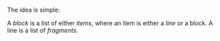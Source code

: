 The idea is simple:

A *block* is a list of either *items*, where an item is either a *line* or a block.
A line is a list of *fragments*. 